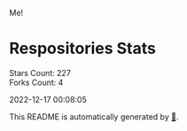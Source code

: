 Me!

# Respositories Stats
Stars Count: 227  
Forks Count: 4

2022-12-17 00:08:05  

This README is automatically generated by [🐰](https://github.com/rnitta/rnitta).
